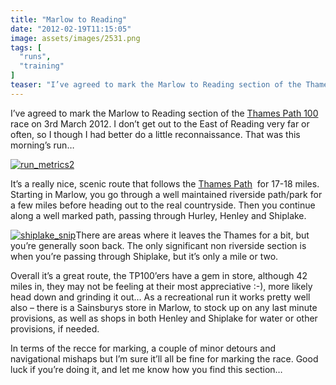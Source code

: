 ```yaml
---
title: "Marlow to Reading"
date: "2012-02-19T11:15:05"
image: assets/images/2531.png
tags: [
  "runs",
  "training"
]
teaser: "I’ve agreed to mark the Marlow to Reading section of the Thames Path 100 race on 3rd March 2012. I don’t get out to the East of Reading very far or often, so I though I had better do a little reconnaissance. That was this morning’s run… It’s a really nice, scenic route that follows [&hellip;]\n"
---
```

I’ve agreed to mark the Marlow to Reading section of the [Thames Path 100](http://www.centurionrunning.com/thames-path-100-2012/tp100-2012 "Thames Path 100") race on 3rd March 2012. I don’t get out to the East of Reading very far or often, so I though I had better do a little reconnaissance. That was this morning’s run…

[![run_metrics2](https://kennetrunner.com/wp-content/uploads/2012/02/run_metrics2_thumb.png "run_metrics2")](https://kennetrunner.com/wp-content/uploads/2012/02/run_metrics2.png)

It’s a really nice, scenic route that follows the [Thames Path](http://www.nationaltrail.co.uk/ThamesPath/ "Thames Path")  for 17-18 miles. Starting in Marlow, you go through a well maintained riverside path/park for a few miles before heading out to the real countryside. Then you continue along a well marked path, passing through Hurley, Henley and Shiplake.

[![shiplake_snip](https://kennetrunner.com/wp-content/uploads/2012/02/shiplake_snip_thumb.png "shiplake_snip")](https://kennetrunner.com/wp-content/uploads/2012/02/shiplake_snip.png)There are areas where it leaves the Thames for a bit, but you’re generally soon back. The only significant non riverside section is when you’re passing through Shiplake, but it’s only a mile or two.

Overall it’s a great route, the TP100’ers have a gem in store, although 42 miles in, they may not be feeling at their most appreciative :-), more likely head down and grinding it out… As a recreational run it works pretty well also – there is a Sainsburys store in Marlow, to stock up on any last minute provisions, as well as shops in both Henley and Shiplake for water or other provisions, if needed.

In terms of the recce for marking, a couple of minor detours and navigational mishaps but I’m sure it’ll all be fine for marking the race. Good luck if you’re doing it, and let me know how you find this section…
